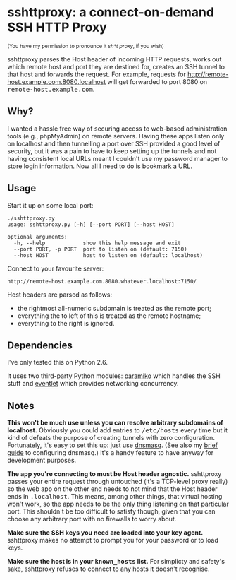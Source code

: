 # sshttproxy: a connect-on-demand SSH HTTP Proxy
<small>(You have my permission to pronounce it _sh*t proxy_, if you wish)</small>

sshttproxy parses the Host header of incoming HTTP requests, works out which remote host and port they are destined for, creates an SSH tunnel to that host and forwards the request. For example, requests for http://remote-host.example.com.8080.localhost will get forwarded to port 8080 on <tt>remote-host.example.com</tt>.


## Why?

I wanted a hassle free way of securing access to web-based administration tools (e.g., phpMyAdmin) on remote servers. Having these apps listen only on localhost and then tunnelling a port over SSH provided a good level of security, but it was a pain to have to keep setting up the tunnels and not having consistent local URLs meant I couldn't use my password manager to store login information. Now all I need to do is bookmark a URL.


## Usage

Start it up on some local port:

    ./sshttproxy.py
    usage: sshttproxy.py [-h] [--port PORT] [--host HOST]

    optional arguments:
      -h, --help            show this help message and exit
      --port PORT, -p PORT  port to listen on (default: 7150)
      --host HOST           host to listen on (default: localhost)

Connect to your favourite server:

    http://remote-host.example.com.8080.whatever.localhost:7150/

Host headers are parsed as follows:

 * the rightmost all-numeric subdomain is treated as the remote port;
 * everything the to left of this is treated as the remote hostname;
 * everything to the right is ignored.


## Dependencies

I've only tested this on Python 2.6.

It uses two third-party Python modules: [paramiko](http://www.lag.net/paramiko/) which handles the SSH stuff and [eventlet](http://eventlet.net) which provides networking concurrency.


## Notes

**This won't be much use unless you can resolve arbitrary subdomains of localhost.**
Obviously you could add entries to <tt>/etc/hosts</tt> every time but it kind of defeats the purpose of creating tunnels with zero configuration. Fortunately, it's easy to set this up: just use [dnsmasq](http://www.thekelleys.org.uk/dnsmasq/doc.html). (See also my [brief guide](http://drhevans.com/blog/posts/106-wildcard-subdomains-of-localhost) to configuring dnsmasq.) It's a handy feature to have anyway for development purposes.

**The app you're connecting to must be Host header agnostic.**
sshttproxy passes your entire request through untouched (it's a TCP-level proxy really) so the web app on the other end needs to not mind that the Host header ends in <tt>.localhost</tt>. This means, among other things, that virtual hosting won't work, so the app needs to be the only thing listening on that particular port. This shouldn't be too difficult to satisfy though, given that you can choose any arbitrary port with no firewalls to worry about.

**Make sure the SSH keys you need are loaded into your key agent.**
sshttproxy makes no attempt to prompt you for your password or to load keys.

**Make sure the host is in your <tt>known_hosts</tt> list.**
For simplicty and safety's sake, sshttproxy refuses to connect to any hosts it doesn't recognise.

